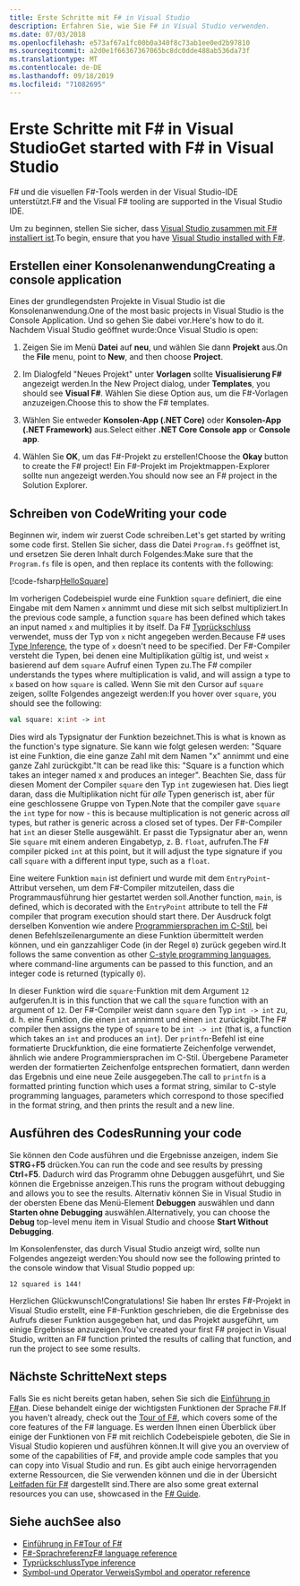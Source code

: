 ```yaml
---
title: Erste Schritte mit F# in Visual Studio
description: Erfahren Sie, wie Sie F# in Visual Studio verwenden.
ms.date: 07/03/2018
ms.openlocfilehash: e573af67a1fc00b0a340f8c73ab1ee0ed2b97810
ms.sourcegitcommit: a2d0e1f66367367065bc8dc0dde488ab536da73f
ms.translationtype: MT
ms.contentlocale: de-DE
ms.lasthandoff: 09/18/2019
ms.locfileid: "71082695"
---
```

# <a name="get-started-with-f-in-visual-studio"></a><span data-ttu-id="b1be1-103">Erste Schritte mit F# in Visual Studio</span><span class="sxs-lookup"><span data-stu-id="b1be1-103">Get started with F# in Visual Studio</span></span>

<span data-ttu-id="b1be1-104">F# und die visuellen F#-Tools werden in der Visual Studio-IDE unterstützt.</span><span class="sxs-lookup"><span data-stu-id="b1be1-104">F# and the Visual F# tooling are supported in the Visual Studio IDE.</span></span>

<span data-ttu-id="b1be1-105">Um zu beginnen, stellen Sie sicher, dass [Visual Studio zusammen mit F# installiert ist](install-fsharp.md#install-f-with-visual-studio).</span><span class="sxs-lookup"><span data-stu-id="b1be1-105">To begin, ensure that you have [Visual Studio installed with F#](install-fsharp.md#install-f-with-visual-studio).</span></span>

## <a name="creating-a-console-application"></a><span data-ttu-id="b1be1-106">Erstellen einer Konsolenanwendung</span><span class="sxs-lookup"><span data-stu-id="b1be1-106">Creating a console application</span></span>

<span data-ttu-id="b1be1-107">Eines der grundlegendsten Projekte in Visual Studio ist die Konsolenanwendung.</span><span class="sxs-lookup"><span data-stu-id="b1be1-107">One of the most basic projects in Visual Studio is the Console Application.</span></span>  <span data-ttu-id="b1be1-108">Und so gehen Sie dabei vor.</span><span class="sxs-lookup"><span data-stu-id="b1be1-108">Here's how to do it.</span></span>  <span data-ttu-id="b1be1-109">Nachdem Visual Studio geöffnet wurde:</span><span class="sxs-lookup"><span data-stu-id="b1be1-109">Once Visual Studio is open:</span></span>

1. <span data-ttu-id="b1be1-110">Zeigen Sie im Menü **Datei** auf **neu**, und wählen Sie dann **Projekt** aus.</span><span class="sxs-lookup"><span data-stu-id="b1be1-110">On the **File** menu, point to **New**, and then choose **Project**.</span></span>

2. <span data-ttu-id="b1be1-111">Im Dialogfeld "Neues Projekt" unter **Vorlagen** sollte **Visualisierung F#** angezeigt werden.</span><span class="sxs-lookup"><span data-stu-id="b1be1-111">In the New Project dialog, under **Templates**, you should see **Visual F#**.</span></span>  <span data-ttu-id="b1be1-112">Wählen Sie diese Option aus, um die F#-Vorlagen anzuzeigen.</span><span class="sxs-lookup"><span data-stu-id="b1be1-112">Choose this to show the F# templates.</span></span>

3. <span data-ttu-id="b1be1-113">Wählen Sie entweder **Konsolen-App (.NET Core)** oder **Konsolen-App (.NET Framework)** aus.</span><span class="sxs-lookup"><span data-stu-id="b1be1-113">Select either **.NET Core Console app** or **Console app**.</span></span>

4. <span data-ttu-id="b1be1-114">Wählen Sie **OK**, um das F#-Projekt zu erstellen!</span><span class="sxs-lookup"><span data-stu-id="b1be1-114">Choose the **Okay** button to create the F# project!</span></span>  <span data-ttu-id="b1be1-115">Ein F#-Projekt im Projektmappen-Explorer sollte nun angezeigt werden.</span><span class="sxs-lookup"><span data-stu-id="b1be1-115">You should now see an F# project in the Solution Explorer.</span></span>

## <a name="writing-your-code"></a><span data-ttu-id="b1be1-116">Schreiben von Code</span><span class="sxs-lookup"><span data-stu-id="b1be1-116">Writing your code</span></span>

<span data-ttu-id="b1be1-117">Beginnen wir, indem wir zuerst Code schreiben.</span><span class="sxs-lookup"><span data-stu-id="b1be1-117">Let's get started by writing some code first.</span></span>  <span data-ttu-id="b1be1-118">Stellen Sie sicher, dass die Datei `Program.fs` geöffnet ist, und ersetzen Sie deren Inhalt durch Folgendes:</span><span class="sxs-lookup"><span data-stu-id="b1be1-118">Make sure that the `Program.fs` file is open, and then replace its contents with the following:</span></span>

[!code-fsharp[HelloSquare](~/samples/snippets/fsharp/getting-started/hello-square.fs)]

<span data-ttu-id="b1be1-119">Im vorherigen Codebeispiel wurde eine Funktion `square` definiert, die eine Eingabe mit dem Namen `x` annimmt und diese mit sich selbst multipliziert.</span><span class="sxs-lookup"><span data-stu-id="b1be1-119">In the previous code sample, a function `square` has been defined which takes an input named `x` and multiplies it by itself.</span></span>  <span data-ttu-id="b1be1-120">Da F# [Typrückschluss](../language-reference/type-inference.md) verwendet, muss der Typ von `x` nicht angegeben werden.</span><span class="sxs-lookup"><span data-stu-id="b1be1-120">Because F# uses [Type Inference](../language-reference/type-inference.md), the type of `x` doesn't need to be specified.</span></span>  <span data-ttu-id="b1be1-121">Der F#-Compiler versteht die Typen, bei denen eine Multiplikation gültig ist, und weist `x` basierend auf dem `square` Aufruf einen Typen zu.</span><span class="sxs-lookup"><span data-stu-id="b1be1-121">The F# compiler understands the types where multiplication is valid, and will assign a type to `x` based on how `square` is called.</span></span>  <span data-ttu-id="b1be1-122">Wenn Sie mit den Cursor auf `square` zeigen, sollte Folgendes angezeigt werden:</span><span class="sxs-lookup"><span data-stu-id="b1be1-122">If you hover over `square`, you should see the following:</span></span>

```fsharp
val square: x:int -> int
```

<span data-ttu-id="b1be1-123">Dies wird als Typsignatur der Funktion bezeichnet.</span><span class="sxs-lookup"><span data-stu-id="b1be1-123">This is what is known as the function's type signature.</span></span>  <span data-ttu-id="b1be1-124">Sie kann wie folgt gelesen werden: "Square ist eine Funktion, die eine ganze Zahl mit dem Namen "x" annimmt und eine ganze Zahl zurückgibt."</span><span class="sxs-lookup"><span data-stu-id="b1be1-124">It can be read like this: "Square is a function which takes an integer named x and produces an integer".</span></span>  <span data-ttu-id="b1be1-125">Beachten Sie, dass für diesen Moment der Compiler `square` den Typ `int` zugewiesen hat. Dies liegt daran, dass die Multiplikation nicht für *alle* Typen generisch ist, aber für eine geschlossene Gruppe von Typen.</span><span class="sxs-lookup"><span data-stu-id="b1be1-125">Note that the compiler gave `square` the `int` type for now - this is because multiplication is not generic across *all* types, but rather is generic across a closed set of types.</span></span>  <span data-ttu-id="b1be1-126">Der F#-Compiler hat `int` an dieser Stelle ausgewählt. Er passt die Typsignatur aber an, wenn Sie `square` mit einem anderen Eingabetyp, z. B. `float`, aufrufen.</span><span class="sxs-lookup"><span data-stu-id="b1be1-126">The F# compiler picked `int` at this point, but it will adjust the type signature if you call `square` with a different input type, such as a `float`.</span></span>

<span data-ttu-id="b1be1-127">Eine weitere Funktion `main` ist definiert und wurde mit dem `EntryPoint`-Attribut versehen, um dem F#-Compiler mitzuteilen, dass die Programmausführung hier gestartet werden soll.</span><span class="sxs-lookup"><span data-stu-id="b1be1-127">Another function, `main`, is defined, which is decorated with the `EntryPoint` attribute to tell the F# compiler that program execution should start there.</span></span>  <span data-ttu-id="b1be1-128">Der Ausdruck folgt derselben Konvention wie andere [Programmiersprachen im C-Stil](https://en.wikipedia.org/wiki/Entry_point#C_and_C.2B.2B), bei denen Befehlszeilenargumente an diese Funktion übermittelt werden können, und ein ganzzahliger Code (in der Regel `0`) zurück gegeben wird.</span><span class="sxs-lookup"><span data-stu-id="b1be1-128">It follows the same convention as other [C-style programming languages](https://en.wikipedia.org/wiki/Entry_point#C_and_C.2B.2B), where command-line arguments can be passed to this function, and an integer code is returned (typically `0`).</span></span>

<span data-ttu-id="b1be1-129">In dieser Funktion wird die `square`-Funktion mit dem Argument `12` aufgerufen.</span><span class="sxs-lookup"><span data-stu-id="b1be1-129">It is in this function that we call the `square` function with an argument of `12`.</span></span>  <span data-ttu-id="b1be1-130">Der F#-Compiler weist dann `square` den Typ `int -> int` zu, d. h. eine Funktion, die einen `int` annimmt und einen `int` zurückgibt.</span><span class="sxs-lookup"><span data-stu-id="b1be1-130">The F# compiler then assigns the type of `square` to be `int -> int` (that is, a function which takes an `int` and produces an `int`).</span></span>  <span data-ttu-id="b1be1-131">Der `printfn`-Befehl ist eine formatierte Druckfunktion, die eine formatierte Zeichenfolge verwendet, ähnlich wie andere Programmiersprachen im C-Stil. Übergebene Parameter werden der formatierten Zeichenfolge entsprechen formatiert, dann werden das Ergebnis und eine neue Zeile ausgegeben.</span><span class="sxs-lookup"><span data-stu-id="b1be1-131">The call to `printfn` is a formatted printing function which uses a format string, similar to C-style programming languages, parameters which correspond to those specified in the format string, and then prints the result and a new line.</span></span>

## <a name="running-your-code"></a><span data-ttu-id="b1be1-132">Ausführen des Codes</span><span class="sxs-lookup"><span data-stu-id="b1be1-132">Running your code</span></span>

<span data-ttu-id="b1be1-133">Sie können den Code ausführen und die Ergebnisse anzeigen, indem Sie **STRG**+**F5** drücken.</span><span class="sxs-lookup"><span data-stu-id="b1be1-133">You can run the code and see results by pressing **Ctrl**+**F5**.</span></span>  <span data-ttu-id="b1be1-134">Dadurch wird das Programm ohne Debuggen ausgeführt, und Sie können die Ergebnisse anzeigen.</span><span class="sxs-lookup"><span data-stu-id="b1be1-134">This runs the program without debugging and allows you to see the results.</span></span>  <span data-ttu-id="b1be1-135">Alternativ können Sie in Visual Studio in der obersten Ebene das Menü-Element  **Debuggen** auswählen und dann **Starten ohne Debugging** auswählen.</span><span class="sxs-lookup"><span data-stu-id="b1be1-135">Alternatively, you can choose the **Debug** top-level menu item in Visual Studio and choose **Start Without Debugging**.</span></span>

<span data-ttu-id="b1be1-136">Im Konsolenfenster, das durch Visual Studio anzeigt wird, sollte nun Folgendes angezeigt werden:</span><span class="sxs-lookup"><span data-stu-id="b1be1-136">You should now see the following printed to the console window that Visual Studio popped up:</span></span>

```console
12 squared is 144!
```

<span data-ttu-id="b1be1-137">Herzlichen Glückwunsch!</span><span class="sxs-lookup"><span data-stu-id="b1be1-137">Congratulations!</span></span>  <span data-ttu-id="b1be1-138">Sie haben Ihr erstes F#-Projekt in Visual Studio erstellt, eine F#-Funktion geschrieben, die die Ergebnisse des Aufrufs dieser Funktion ausgegeben hat, und das Projekt ausgeführt, um einige Ergebnisse anzuzeigen.</span><span class="sxs-lookup"><span data-stu-id="b1be1-138">You've created your first F# project in Visual Studio, written an F# function printed the results of calling that function, and run the project to see some results.</span></span>

## <a name="next-steps"></a><span data-ttu-id="b1be1-139">Nächste Schritte</span><span class="sxs-lookup"><span data-stu-id="b1be1-139">Next steps</span></span>

<span data-ttu-id="b1be1-140">Falls Sie es nicht bereits getan haben, sehen Sie sich die [Einführung in F#](../tour.md)an. Diese behandelt einige der wichtigsten Funktionen der Sprache F#.</span><span class="sxs-lookup"><span data-stu-id="b1be1-140">If you haven't already, check out the [Tour of F#](../tour.md), which covers some of the core features of the F# language.</span></span>  <span data-ttu-id="b1be1-141">Es werden Ihnen einen Überblick über einige der Funktionen von F# mit reichlich Codebeispiele geboten, die Sie in Visual Studio kopieren und ausführen können.</span><span class="sxs-lookup"><span data-stu-id="b1be1-141">It will give you an overview of some of the capabilities of F#, and provide ample code samples that you can copy into Visual Studio and run.</span></span>  <span data-ttu-id="b1be1-142">Es gibt auch einige hervorragenden externe Ressourcen, die Sie verwenden können und die in der Übersicht [Leitfaden für F#](../index.md) dargestellt sind.</span><span class="sxs-lookup"><span data-stu-id="b1be1-142">There are also some great external resources you can use, showcased in the [F# Guide](../index.md).</span></span>

## <a name="see-also"></a><span data-ttu-id="b1be1-143">Siehe auch</span><span class="sxs-lookup"><span data-stu-id="b1be1-143">See also</span></span>

- [<span data-ttu-id="b1be1-144">Einführung in F#</span><span class="sxs-lookup"><span data-stu-id="b1be1-144">Tour of F#</span></span>](../tour.md)
- [<span data-ttu-id="b1be1-145">F#-Sprachreferenz</span><span class="sxs-lookup"><span data-stu-id="b1be1-145">F# language reference</span></span>](../language-reference/index.md)
- [<span data-ttu-id="b1be1-146">Typrückschluss</span><span class="sxs-lookup"><span data-stu-id="b1be1-146">Type inference</span></span>](../language-reference/type-inference.md)
- [<span data-ttu-id="b1be1-147">Symbol-und Operator Verweis</span><span class="sxs-lookup"><span data-stu-id="b1be1-147">Symbol and operator reference</span></span>](../language-reference/symbol-and-operator-reference/index.md)
